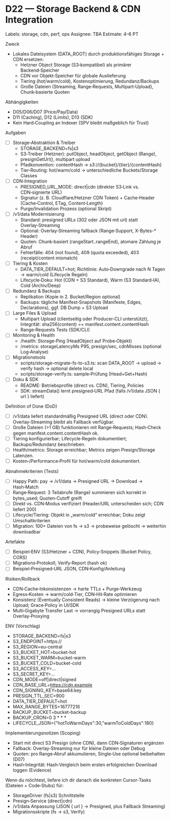 # D22 — Storage Backend & CDN Integration

Labels: storage, cdn, perf, ops
Assignee: TBA
Estimate: 4–6 PT

Zweck
- Lokales Dateisystem (DATA_ROOT) durch produktionsfähiges Storage + CDN ersetzen:
  - Hetzner Object Storage (S3‑kompatibel) als primärer Backend‑Speicher
  - CDN vor Objekt‑Speicher für globale Auslieferung
  - Tiering (hot/warm/cold), Kostenoptimierung, Redundanz/Backups
  - Große Dateien (Streaming, Range‑Requests, Multipart‑Upload), Chunk‑basierte Quoten

Abhängigkeiten
- D05/D06/D07 (Price/Pay/Data)
- D11 (Caching), D12 (Limits), D13 (SDK)
- Kein Hard‑Coupling an Indexer (SPV bleibt maßgeblich für Trust)

Aufgaben
- [ ] Storage‑Abstraktion & Treiber
  - STORAGE_BACKEND=fs|s3
  - S3‑Treiber (Hetzner): putObject, headObject, getObject (Range), presignGetUrl(), multipart upload
  - Pfadkonvention: contentHash → s3://{bucket}/{tier}/{contentHash}
  - Tier‑Routing: hot/warm/cold → unterschiedliche Buckets/Storage Classes
- [ ] CDN‑Integration
  - PRESIGNED_URL_MODE: direct|cdn (direkter S3‑Link vs. CDN‑signierte URL)
  - Signatur (z. B. Cloudflare/Hetzner CDN Token) + Cache‑Header (Cache‑Control, ETag, Content‑Length)
  - Purge/Invalidation Prozess (optional Skript)
- [ ] /v1/data Modernisierung
  - Standard: presigned URLs (302 oder JSON mit url) statt Overlay‑Streaming
  - Optional: Overlay‑Streaming fallback (Range‑Support, X-Bytes-* Header)
  - Quoten: Chunk‑basiert (rangeStart..rangeEnd), atomare Zählung je Abruf
  - Fehlerfälle: 404 (not found), 409 (quota exceeded), 403 (receipt/content mismatch)
- [ ] Tiering & Kosten
  - DATA_TIER_DEFAULT=hot; Richtlinie: Auto‑Downgrade nach N Tagen → warm/cold (Lifecycle Regeln)
  - Lifecycle‑Doku: Hot (CDN + S3 Standard), Warm (S3 Standard‑IA), Cold (Archiv/Deep)
- [ ] Redundanz & Backups
  - Replikation (Kopie in 2. Bucket/Region optional)
  - Backups: tägliche Manifest‑Snapshots (Manifeste, Edges, Declarations), ggf. DB Dump + S3 Upload
- [ ] Large Files & Upload
  - Multipart Upload (clientseitig oder Producer‑CLI unterstützt), Integrität: sha256(content) == manifest.content.contentHash
  - Range‑Requests Tests (SDK/CLI)
- [ ] Monitoring & Health
  - /health: Storage‑Ping (HeadObject auf Probe‑Objekt)
  - /metrics: storageLatencyMs P95, presign/sec, cdnMisses (optional Log‑Analyse)
- [ ] Migrationstools
  - scripts/storage-migrate-fs-to-s3.ts: scan DATA_ROOT → upload → verify hash → optional delete local
  - scripts/storage-verify.ts: sample‑Prüfung (Head+Get+Hash)
- [ ] Doku & SDK
  - README: Betriebsprofile (direct vs. CDN), Tiering, Policies
  - SDK: streamData() lernt presigned‑URL Pfad (falls /v1/data JSON { url } liefert)

Definition of Done (DoD)
- [ ] /v1/data liefert standardmäßig Presigned URL (direct oder CDN). Overlay‑Streaming bleibt als Fallback verfügbar.
- [ ] Große Dateien (>1 GB) funktionieren mit Range‑Requests; Hash‑Check gegen manifest.content.contentHash ok.
- [ ] Tiering konfigurierbar; Lifecycle‑Regeln dokumentiert; Backups/Redundanz beschrieben.
- [ ] Health/metrics: Storage erreichbar; Metrics zeigen Presign/Storage Latenzen.
- [ ] Kosten‑/Performance‑Profil für hot/warm/cold dokumentiert.

Abnahmekriterien (Tests)
- [ ] Happy Path: pay → /v1/data → Presigned URL → Download → Hash‑Match
- [ ] Range‑Request: 3 Teilabrufe (Range) summieren sich korrekt in bytes_used; Quoten‑Cutoff greift
- [ ] Direkt vs. CDN‑Modus verifiziert (Header/URL unterscheiden sich; CDN liefert 200)
- [ ] Lifecycle/Tiering: Objekt in „warm/cold“ erreichbar; Doku zeigt Umschaltkriterien
- [ ] Migration: 100+ Dateien von fs → s3 → probeweise gelöscht → weiterhin downloadbar

Artefakte
- [ ] Beispiel‑ENV (S3/Hetzner + CDN), Policy‑Snippets (Bucket Policy, CORS)
- [ ] Migrations‑Protokoll, Verify‑Report (hash ok)
- [ ] Beispiel‑Presigned‑URL JSON, CDN‑Konfig/Anleitung

Risiken/Rollback
- CDN‑Cache‑Inkonsistenzen → harte TTLs + Purge‑Werkzeug
- Egress‑Kosten → warm/cold‑Tier, CDN‑Hit‑Rate optimieren
- Konsistenz (Eventually Consistent Reads) → kleine Verzögerung nach Upload; Grace‑Policy in UI/SDK
- Multi‑Gigabyte Transfer Last → vorrangig Presigned URLs statt Overlay‑Proxying

ENV (Vorschlag)
- STORAGE_BACKEND=fs|s3
- S3_ENDPOINT=https://<hetzner-endpoint>
- S3_REGION=eu-central
- S3_BUCKET_HOT=bucket-hot
- S3_BUCKET_WARM=bucket-warm
- S3_BUCKET_COLD=bucket-cold
- S3_ACCESS_KEY=...
- S3_SECRET_KEY=...
- CDN_MODE=off|direct|signed
- CDN_BASE_URL=https://cdn.example
- CDN_SIGNING_KEY=base64:key
- PRESIGN_TTL_SEC=900
- DATA_TIER_DEFAULT=hot
- MAX_RANGE_BYTES=16777216
- BACKUP_BUCKET=bucket-backup
- BACKUP_CRON=0 3 * * *
- LIFECYCLE_JSON={"hotToWarmDays":30,"warmToColdDays":180}

Implementierungsnotizen (Scoping)
- Start mit direct S3 Presign (ohne CDN), dann CDN‑Signaturen ergänzen
- Fallback: Overlay‑Streaming nur für kleine Dateien oder Debug
- Quoten: pro Range‑Abruf akkumulieren, Single‑Use optional beibehalten (D07)
- Hash‑Integrität: Hash‑Vergleich beim ersten erfolgreichen Download loggen (Evidence)

Wenn du möchtest, liefere ich dir danach die konkreten Cursor‑Tasks (Dateien + Code‑Stubs) für:
- StorageDriver (fs|s3) Schnittstelle
- Presign‑Service (direct|cdn)
- /v1/data Anpassung (JSON { url } → Presigned, plus Fallback Streaming)
- Migrationsskripte (fs → s3, Verify)
